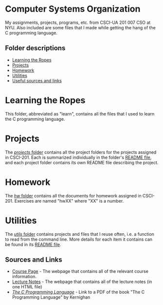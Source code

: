 # Computer Systems Organization
My assignments, projects, programs, etc. from CSCI-UA 201 007 CSO at NYU. Also included are some files that I made while getting the hang of the C programming language.  

## Folder descriptions
* [Learning the Ropes](#learnropes)
* [Projects](#projects)
* [Homework](#homework)
* [Utilities](#utils)
* [Useful sources and links](#sources)

# Learning the Ropes <a name="learnropes"></a>
This folder, abbreviated as "learn", contains all the files that I used to learn the C programming language.  

# Projects <a name="projects"></a>

The [*projects* folder](projects/) contains all the project folders for the projects assigned in CSCI-201. Each is summarized individually in the folder's [README file](projects/README.md), and each project folder contains its own README file describing the project.  

# Homework <a name="homework"></a>

The [*hw* folder](hw/) contains all the documents for homework assigned in CSCI-201. Exercises are named "hwXX" where "XX" is a number.  

# Utilities <a name="utils"></a>

The [*utils* folder](utils/) contains projects and files that I reuse often, i.e. a function to read from the command line. More details for each item it contains can be found in its [README file](utils/README.md).

## Sources and Links <a name="sources"></a>
* [Course Page][link1] - The webpage that contains all of the relevant course information.
* [Lecture Notes][link2] - The webpage that contains all of the lecture notes (in one HTML file)
* *[The C Programming Language][link3]* - Link to a PDF of the book "The C Programming Language" by Kernighan

[link1]: https://cs.nyu.edu/~gottlieb/courses/cso/
[link2]: https://cs.nyu.edu/~gottlieb/courses/cso/class-notes.html
[link3]: http://www.dipmat.univpm.it/~demeio/public/the_c_programming_language_2.pdf
